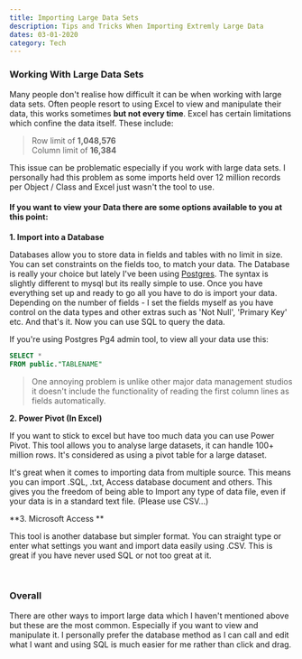 ```yaml
--- 
title: Importing Large Data Sets
description: Tips and Tricks When Importing Extremly Large Data
dates: 03-01-2020 
category: Tech 
---
```


### Working With Large Data Sets ### 
Many people don't realise how difficult it can be when working with large data sets. Often people resort to using Excel to view and manipulate their data, this works sometimes **but not every time**. Excel has certain limitations which confine the data itself. These include: 

>Row limit of **1,048,576**  
>Column limit of **16,384**

This issue can be problematic especially if you work with large data sets. I personally had this problem as some imports held over 12 million records per Object / Class and Excel just wasn't the tool to use. 

#### If you want to view your Data there are some options available to you at this point: ####

**1\. Import into a Database**

Databases allow you to store data in fields and tables with no limit in size. You can set constraints on the  fields too, to match your data. The Database is really your choice but lately I've been using [Postgres](https://www.postgresql.org). The syntax is slightly different to mysql but its really simple to use. Once you have everything set up and ready to go all you have to do is import your data. Depending on the number of fields - I set the fields myself as you have control on the data types and other extras such as 'Not Null', 'Primary Key' etc. And that's it. Now you can use SQL to query the data. 

If you're using Postgres Pg4 admin tool, to view all your data use this: 
```SQL
SELECT * 
FROM public."TABLENAME"
```

>One annoying problem is unlike other major data management studios it doesn't include the functionality of reading the first column lines as fields automatically. 

**2\. Power Pivot (In Excel)**

If you want to stick to excel but have too much data you can use Power Pivot. This tool allows you to analyse large datasets, it can handle 100+ million rows. It's considered as using a pivot table for a large dataset. 

It's great when it comes to importing data from multiple source. This means you can import .SQL, .txt, Access database document and others. This gives you the freedom of being able to Import any type of data file, even if your data is in a standard text file. (Please use CSV...)

**3\. Microsoft Access **

This tool is another database but simpler format. You can straight type or enter what settings you want and import data easily using .CSV. This is great if you have never used SQL or not too great at it. 

<br> 

### Overall ### 
There are other ways to import large data which I haven't mentioned above but these are the most common. Especially if you want to view and manipulate it. I personally prefer the database method as I can call and edit what I want and using SQL is much easier for me rather than click and drag. 
